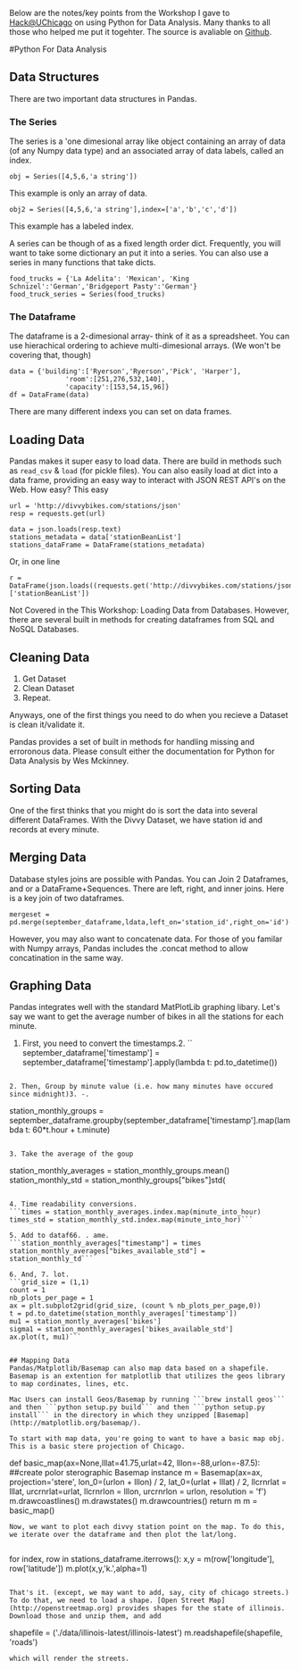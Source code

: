 Below are the notes/key points from the Workshop I gave to [Hack@UChicago](http://hack.uchicago.edu) on using Python for Data Analysis. Many thanks to all those who helped me put it togehter. The source is avaliable on [Github](http://github.com/hunterowens/python-data-analysis).

#Python For Data Analysis

## Data Structures
There are two important data structures in Pandas. 
### The Series
The series is a 'one dimesional array like object containing an array of data (of any Numpy data type) and an associated array of data labels, called an index.

```
obj = Series([4,5,6,'a string'])

```
This example is only an array of data. 

```
obj2 = Series([4,5,6,'a string'],index=['a','b','c','d'])

```
This example has a labeled index.

A series can be though of as a fixed length order dict. Frequently, you will want to take some dictionary an put it into a series. You can also use a series in many functions that take dicts. 


```
food_trucks = {'La Adelita': 'Mexican', 'King Schnizel':'German','Bridgeport Pasty':'German'}
food_truck_series = Series(food_trucks)
```
### The Dataframe 
The dataframe is a 2-dimesional array- think of it as a spreadsheet. You can use hierachical ordering to achieve multi-dimesional arrays. (We won't be covering that, though)

```
data = {'building':['Ryerson','Ryerson','Pick', 'Harper'],
              'room':[251,276,532,140],
              'capacity':[153,54,15,96]}
df = DataFrame(data)
```

There are many different indexs you can set on data frames. 

## Loading Data
Pandas makes it super easy to load data. There are build in methods such as ```read_csv``` & ```load``` (for pickle files). You can also easily load at dict into a data frame, providing an easy way to interact with JSON REST API's on the Web. How easy? This easy

```
url = 'http://divvybikes.com/stations/json'
resp = requests.get(url)

data = json.loads(resp.text)
stations_metadata = data['stationBeanList']
stations_dataFrame = DataFrame(stations_metadata)
```
Or, in one line
```
r = DataFrame(json.loads((requests.get('http://divvybikes.com/stations/json')).text)['stationBeanList'])
```

Not Covered in the This Workshop: Loading Data from Databases. However, there are several built in methods for creating dataframes from SQL and NoSQL Databases.

## Cleaning Data
1. Get Dataset
2. Clean Dataset
3. Repeat. 

Anyways, one of the first things you need to do when you recieve a Dataset is clean it/validate it. 

Pandas provides a set of built in methods for handling missing and erroronous data. Please consult either the documentation for Python for Data Analysis by Wes Mckinney. 


## Sorting Data
One of the first thinks that you might do is sort the data into several different DataFrames. With the Divvy Dataset, we have station id and records at every minute.  

## Merging Data
Database styles joins are possible with Pandas. You can Join 2 Dataframes, and or a DataFrame+Sequences. There are left, right, and inner joins. Here is a key join of two dataframes. 

```
mergeset = pd.merge(september_dataframe,ldata,left_on='station_id',right_on='id')
```

However, you may also want to concatenate data. For those of you familar with Numpy arrays, Pandas includes the .concat method to allow concatination in the same way. 


## Graphing Data
Pandas integrates well with the standard MatPlotLib graphing libary. Let's say we want to get the average number of bikes in all the stations for each minute. 

1. First, you need to convert the timestamps.2. 
``
september_dataframe['timestamp'] = september_dataframe['timestamp'].apply(lambda t: pd.to_datetime())
```

2. Then, Group by minute value (i.e. how many minutes have occured since midnight)3. -.
```
station_monthly_groups = september_dataframe.groupby(september_dataframe['timestamp'].map(lambda t: 60*t.hour + t.minute)
```

3. Take the average of the goup

```
station_monthly_averages = station_monthly_groups.mean()
station_monthly_std = station_monthly_groups["bikes"]std(
``` 

4. Time readability conversions.
```times = station_monthly_averages.index.map(minute_into_hour)
times_std = station_monthly_std.index.map(minute_into_hor)```

5. Add to dataf66. . ame. 
```station_monthly_averages["timestamp"] = times
station_monthly_averages["bikes_available_std"] = station_monthly_td```

6. And, 7. lot. 
```grid_size = (1,1)
count = 1
nb_plots_per_page = 1
ax = plt.subplot2grid(grid_size, (count % nb_plots_per_page,0))
t = pd.to_datetime(station_monthly_averages['timestamp'])
mu1 = station_montly_averages['bikes']
sigma1 = station_monthly_averages['bikes_available_std']
ax.plot(t, mu1)```


## Mapping Data
Pandas/Matplotlib/Basemap can also map data based on a shapefile. Basemap is an extention for matplotlib that utilizes the geos library to map cordinates, lines, etc. 

Mac Users can install Geos/Basemap by running ```brew install geos``` and then ```python setup.py build``` and then ```python setup.py install``` in the directory in which they unzipped [Basemap](http://matplotlib.org/basemap/).

To start with map data, you're going to want to have a basic map obj. This is a basic stere projection of Chicago.

```
def basic_map(ax=None,lllat=41.75,urlat=42,
              lllon=-88,urlon=-87.5):
    ##create polor sterographic Basemap instance
    m = Basemap(ax=ax, projection='stere',
                lon_0=(urlon + lllon) / 2,
                lat_0=(urlat + lllat) / 2,
                llcrnrlat = lllat, urcrnrlat=urlat,
                llcrnrlon = lllon, urcrnrlon = urlon,
                resolution = 'f')
    m.drawcoastlines()
    m.drawstates()
    m.drawcountries()
    return m
m = basic_map()
```
Now, we want to plot each divvy station point on the map. To do this, we iterate over the dataframe and then plot the lat/long.


```
for index, row in stations_dataframe.iterrows():
    x,y = m(row['longitude'], row['latitude'])
    m.plot(x,y,'k.',alpha=1)
```

That's it. (except, we may want to add, say, city of chicago streets.) To do that, we need to load a shape. [Open Street Map](http://openstreetmap.org) provides shapes for the state of illinois. Download those and unzip them, and add 

```
shapefile = ('./data/illinois-latest/illinois-latest')
m.readshapefile(shapefile, 'roads')
```
which will render the streets. 

